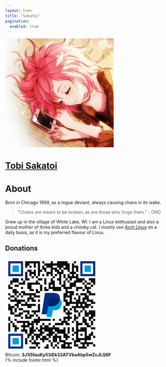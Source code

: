 ```yaml
---
layout: home
title: "Sakatoi"
pagination:
  enabled: true
---
```

<link rel="stylesheet" href="/assets/css/typing.css">
<script src="/assets/js/typing.js"></script>
<div class="h-100 d-flex align-items-center justify-content-center">
  <a class="pfp-link" href="contact.html">
    <img id="pfp" src="assets/jpg/pfp.jpg">
  </a>
  <span class="line"></span>
  <div>
    <a href="contact.html"><h1 id="name-title">Tobi Sakatoi</h1></a>
    <div class="typing-container">
      <span id="sentence" class="sentence"></span>
      <span id="feature-text"></span>
      <span class="input-cursor"></span>
    </div>
  </div>
</div>

<div class="">
  <div class="row justify-content-center">
    <div class="col col-sm-10 col-md-8 col-lg-6">
      <h1>About</h1>
      <p>Born in <span class="teal">Chicago</span> 1999, as a rogue deviant, always causing chaos in its wake.</p>
      <blockquote>
        "Chains are meant to be <span class="red">broken</span>, as are those who forge them." - DND
      </blockquote>
      <p>
        Grew up in the village of <span class="yellow">White Lake</span>, WI. I am a <span class="indigo">Linux</span> enthusiast and also a proud mother of three kids and a chonky cat. I mostly use <a href="https://archlinux.org">Arch Linux</a> on a daily basis, as it is my preferred flavour of Linux.
      </p>
      <h2>Donations</h2>
<div>
    <a href="https://paypal.me/tsakatoi"><img src="/assets/jpg/paypal.jpg" alt="PayPal QR Code" width="300" height="300" style="text-align: center; margin: auto;"></a>
</div>
<span class="orange">Bitcoin</span>: <b>3J1i5fauKy53iEk33ATVbaAbp5wZcJLQ6F</b>
    </div>
  </div>
</div>
  {% include footer.html %}
